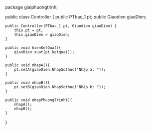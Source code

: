 package giaiphuongtrinh;

public class Controller {
   public PTbac_1 pt;
   public Giaodien giaoDien;

    public Controller(PTbac_1 pt, Giaodien giaoDien) {
        this.pt = pt;
        this.giaoDien = giaoDien;
    }
    
    public void hienKetQua(){
        giaoDien.xuat(pt.ketqua());
    }
    
    public void nhapA(){
        pt.setA(giaoDien.NhapSothuc("Nhập a: "));
    }
    
    public void nhapB(){
        pt.setB(giaoDien.NhapSothuc("Nhập b: "));
    }
    
    public void nhapPhuongTrinh(){
        nhapA();
        nhapB();
    } 
}

